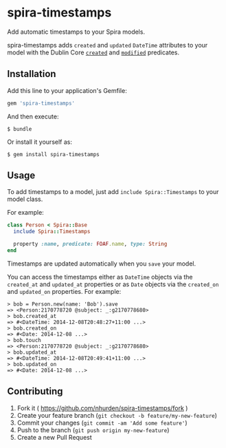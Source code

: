 # spira-timestamps

Add automatic timestamps to your Spira models.

spira-timestamps adds `created` and `updated` `DateTime` attributes to
your model with the Dublin Core [`created`](http://purl.org/dc/terms/created) and
[`modified`](http://purl.org/dc/terms/modified) predicates.

## Installation

Add this line to your application's Gemfile:

```ruby
gem 'spira-timestamps'
```

And then execute:

    $ bundle

Or install it yourself as:

    $ gem install spira-timestamps

## Usage

To add timestamps to a model, just add `include Spira::Timestamps` to
your model class.

For example:
```ruby
class Person < Spira::Base
  include Spira::Timestamps

  property :name, predicate: FOAF.name, type: String
end
```

Timestamps are updated automatically when you `save` your model.

You can access the timestamps either as `DateTime` objects via the
`created_at` and `updated_at` properties or as `Date` objects via the
`created_on` and `updated_on` properties. For example:

    > bob = Person.new(name: 'Bob').save
    => <Person:2170778720 @subject: _:g2170778680> 
    > bob.created_at
    => #<DateTime: 2014-12-08T20:48:27+11:00 ...>
    > bob.created_on
    => #<Date: 2014-12-08 ...>
    > bob.touch
    => <Person:2170778720 @subject: _:g2170778680> 
    > bob.updated_at
    => #<DateTime: 2014-12-08T20:49:41+11:00 ...>
    > bob.updated_on
    => #<Date: 2014-12-08 ...>

## Contributing

1. Fork it ( https://github.com/nhurden/spira-timestamps/fork )
2. Create your feature branch (`git checkout -b feature/my-new-feature`)
3. Commit your changes (`git commit -am 'Add some feature'`)
4. Push to the branch (`git push origin my-new-feature`)
5. Create a new Pull Request
